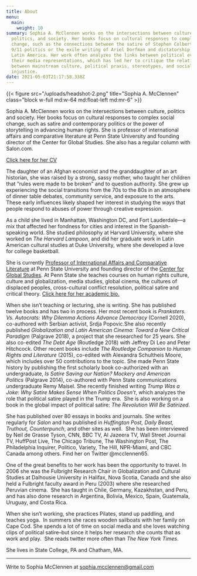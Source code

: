 ```yaml
---
title: About
menu:
  main:
    weight: 10
summary: Sophia A. McClennen works on the intersections between culture,
  politics, and society. Her books focus on cultural responses to complex social
  change, such as the connections between the satire of Stephen Colbert and post
  9/11 politics or the exile writing of Ariel Dorfman and dictatorship in 1970s
  Latin America. Her work often analyzes the links between political events and
  their media representations, which has led her to critique the relationship
  between mainstream culture, political praxis, stereotypes, and social
  injustice.
date: 2021-05-03T21:17:58.338Z
---
```


{{< figure src="/uploads/headshot-2.png" title="Sophia A. McClennen" class="block w-full md:w-64 md:float-left md:mr-6" >}}

Sophia A. McClennen works on the intersections between culture, politics and society. Her books focus on cultural responses to complex social change, such as satire and contemporary politics or the power of storytelling in advancing human rights. She is professor of international affairs and comparative literature at Penn State University and founding director of the Center for Global Studies. She also has a regular column with Salon.com.

[Click here for her CV](https://www.dropbox.com/s/zlrcot2mmc8ai3x/cv%25202021.doc?dl=0)

The daughter of an Afghan economist and the granddaughter of an art historian, she was raised by a strong, sassy mother, who taught her children that “rules were made to be broken” and to question authority. She grew up experiencing the social transitions from the 70s to the 80s in an atmosphere of dinner table debates, community service, and exposure to the arts. These early influences likely shaped her interest in studying the ways that people respond to abuses of power through creative expression.

As a child she lived in Manhattan, Washington DC, and Fort Lauderdale—a mix that affected her fondness for cities and interest in the Spanish-speaking world. She studied philosophy at Harvard University, where she worked on _The Harvard Lampoon_, and did her graduate work in Latin American cultural studies at Duke University, where she developed a love for college basketball.

She is currently [Professor of International Affairs and Comparative Literature](https://sia.psu.edu/faculty/sophia_mcclennen) at Penn State University and founding director of the [Center for Global Studies](https://cgs.psu.edu/). At Penn State she teaches courses on human rights culture, culture and globalization, media studies, global cinema, the cultures of displaced peoples, cross-cultural conflict resolution, political satire and critical theory. [Click here for her academic bio.](https://sia.psu.edu/faculty/sophia_mcclennen)

When she isn’t teaching or lecturing, she is writing. She has published twelve books and has two in process. Her most recent book is _Pranksters. Vs. Autocrats: Why Dilemma Actions Advance Democracy_ (Cornell 2020), co-authored with Serbian activist, Srdja Popovic.She also recently published _Globalization and Latin American Cinema: Toward a New Critical Paradigm_ (Palgrave 2018), a project that she researched for 25 years. She also co-edited _The Debt Age_ (Routledge 2018) with Jeffrey Di Leo and Peter Hitchcock. Other recent books include *The Routledge Companion to Human Rights and Literature* (2015), co-edited with Alexandra Schultheis Moore, which includes over 50 contributions to the topic. She made Penn State history by publishing the first scholarly book co-authorized with an undergraduate, *Is Satire Saving our Nation? Mockery and American Politics* (Palgrave 2014), co-authored with Penn State communications undergraduate Remy Maisel. She recently finished writing *Trump Was a Joke: Why Satire Makes Sense When Politics Doesn’t*, which analyzes the role that political satire played in the Trump era.  She is also working on a book in the global impact of political satire: _The Revolution Will Be Satirized_.

She has published over 80 essays in books and journals. She writes regularly for *Salon* and has published in *Huffington Post, Daily Beast, Truthout, Counterpunch*, and other sites as well.  She has been interviewed by Neil de Grasse Tyson, CNN, BBC TV, Al Jazeera TV, Wall Street Journal TV, HuffPost Live, The Chicago Tribune, The Washington Post, The Philadelphia Inquirer, Politico, Variety, The Hill, NPR-Miami, and CBC Canada among others. Find her on Twitter @mcclennen65.

One of the great benefits to her work has been the opportunity to travel. In 2006 she was the Fulbright Research Chair in Globalization and Cultural Studies at Dalhousie University in Halifax, Nova Scotia, Canada and she also held a Fulbright faculty award in Peru (2003) where she researched Peruvian cinema.  She has taught in Chile, Germany, Kazakhstan, and Peru, and has also done research in Argentina, Bolivia, Mexico, Spain, Guatemala, Uruguay, and Costa Rica.

When she isn’t working, she practices Pilates, stand up paddling, and teaches yoga.  In summers she races wooden sailboats with her family on Cape Cod. She spends a lot of time on social media and she loves watching clips of political satire–but since it helps her research she counts that as work and play.  She reads twitter more often than _The New York Times_.

She lives in State College, PA and Chatham, MA.

---

Write to Sophia McClennen at [sophia.mcclennen@gmail.com](mailto:sophia.mcclennen@gmail.com)
